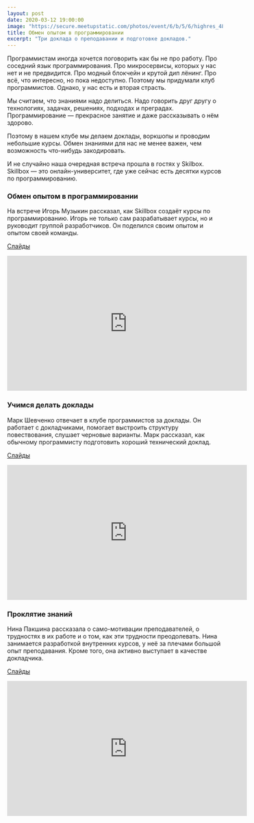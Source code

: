```yaml
---
layout: post
date: 2020-03-12 19:00:00
image: "https://secure.meetupstatic.com/photos/event/6/b/5/6/highres_489387478.jpeg"
title: Обмен опытом в программировании
excerpt: "Три доклада о преподавании и подготовке докладов."
---
```


Программистам иногда хочется поговорить как бы не про работу. Про соседний язык программирования. Про микросервисы, которых у нас нет и не предвидится. Про модный блокчейн и крутой дип лёнинг. Про всё, что интересно, но пока недоступно. Поэтому мы придумали клуб программистов. Однако, у нас есть и вторая страсть.

Мы считаем, что знаниями надо делиться. Надо говорить друг другу о технологиях, задачах, решениях, подходах и преградах. Программирование — прекрасное занятие и даже рассказывать о нём здорово.

Поэтому в нашем клубе мы делаем доклады, воркшопы и проводим небольшие курсы. Обмен знаниями для нас не менее важен, чем возможность что-нибудь закодировать.

И не случайно наша очередная встреча прошла в гостях у Skilbox. Skillbox — это онлайн-университет, где уже сейчас есть десятки курсов по программированию.

### Обмен опытом в программировании

На встрече Игорь Музыкин рассказал, как Skillbox создаёт курсы по программированию. Игорь не только сам разрабатывает курсы, но и руководит группой разработчиков. Он поделился своим опытом и опытом своей команды.

[Слайды](/downloads/exchange-of-experience-in-programming.pdf)

<p class="video">
    <iframe width="560" height="315" src="https://www.youtube.com/embed/-iXgsczlBCI" frameborder="0" allow="accelerometer; autoplay; encrypted-media; gyroscope; picture-in-picture" allowfullscreen></iframe>
</p>

### Учимся делать доклады

Марк Шевченко отвечает в клубе программистов за доклады. Он работает с докладчиками, помогает выстроить структуру повествования, слушает черновые варианты. Марк рассказал, как обычному программисту подготовить хороший технический доклад.

[Слайды](/downloads/learning-to-make-presentations.pdf)

<p class="video">
    <iframe width="560" height="315" src="https://www.youtube.com/embed/pCDayzMvdmo" frameborder="0" allow="accelerometer; autoplay; encrypted-media; gyroscope; picture-in-picture" allowfullscreen></iframe>
</p>

### Проклятие знаний

Нина Пакшина рассказала о само-мотивации преподавателей, о трудностях в их работе и о том, как эти трудности преодолевать. Нина занимается разработкой внутренних курсов, у неё за плечами большой опыт преподавания. Кроме того, она активно выступает в качестве докладчика.

[Слайды](/downloads/curse-of-knowledge.pdf)

<p class="video">
    <iframe width="560" height="315" src="https://www.youtube.com/embed/xvLXHo58CSg" frameborder="0" allow="accelerometer; autoplay; encrypted-media; gyroscope; picture-in-picture" allowfullscreen></iframe>
</p>
